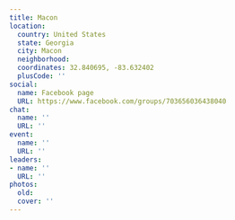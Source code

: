 ```yaml
---
title: Macon
location:
  country: United States
  state: Georgia
  city: Macon
  neighborhood: 
  coordinates: 32.840695, -83.632402
  plusCode: ''
social:
  name: Facebook page
  URL: https://www.facebook.com/groups/703656036438040
chat:
  name: ''
  URL: ''
event:
  name: ''
  URL: ''
leaders:
- name: ''
  URL: ''
photos:
  old: 
  cover: ''
---
```

